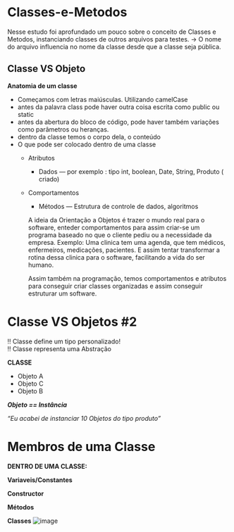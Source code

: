 # Classes-e-Metodos

Nesse estudo foi aprofundado um pouco sobre o conceito de Classes e Metodos, instanciando classes de outros arquivos para testes.
→ O nome do arquivo influencia no nome da classe desde que a classe seja pública. 

## Classe VS Objeto

************Anatomia de um classe************ 

- Começamos com letras maiúsculas. Utilizando camelCase
- antes da palavra class pode haver outra coisa escrita como public ou static
- antes da abertura do bloco de código, pode haver também variações como parâmetros ou heranças.
- dentro da classe temos o corpo dela, o conteúdo
- O que pode ser colocado dentro de uma classe
    - Atributos
        - Dados — por exemplo : tipo int, boolean, Date, String, Produto ( criado)
    - Comportamentos
        - Métodos — Estrutura de controle de dados, algoritmos
        
        A ideia da Orientação a Objetos é trazer o mundo real para o software, enteder comportamentos para assim criar-se um programa baseado no que o cliente pediu ou a necessidade da empresa. Exemplo: Uma clinica tem uma agenda, que tem médicos, enfermeiros, medicações, pacientes. E assim tentar transformar a rotina dessa clinica para o software, facilitando a vida do ser humano. 
        
        Assim também na programação, temos comportamentos e atributos para conseguir criar classes organizadas e assim conseguir estruturar um software. 
        

# Classe VS Objetos #2

<aside>
‼️ Classe define um tipo personalizado!

</aside>

<aside>
‼️ Classe representa uma Abstração

</aside>

**************CLASSE************** 

- Objeto A
- Objeto C
- Objeto B

***Objeto == Instância***

*“Eu acabei de instanciar 10 Objetos do tipo produto”*

# Membros de uma Classe

************DENTRO DE UMA CLASSE:************

**Variaveis/Constantes**

**Constructor**

**Métodos**

**Classes**
![image](https://github.com/slvgs/Classes-e-Metodos/assets/111307136/e7128f00-9cef-4abb-995a-c9e51d986c9e)
